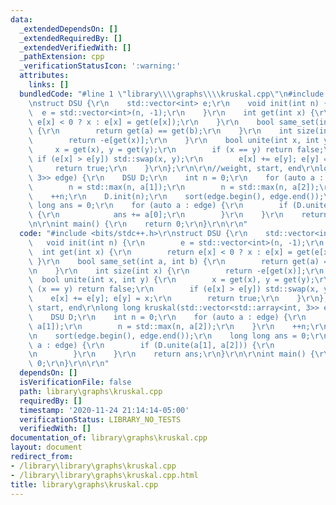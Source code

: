 ```yaml
---
data:
  _extendedDependsOn: []
  _extendedRequiredBy: []
  _extendedVerifiedWith: []
  _pathExtension: cpp
  _verificationStatusIcon: ':warning:'
  attributes:
    links: []
  bundledCode: "#line 1 \"library\\\\graphs\\\\kruskal.cpp\"\n#include <bits/stdc++.h>\r\
    \nstruct DSU {\r\n    std::vector<int> e;\r\n    void init(int n) {\r\n      \
    \  e = std::vector<int>(n, -1);\r\n    }\r\n    int get(int x) {\r\n        return\
    \ e[x] < 0 ? x : e[x] = get(e[x]);\r\n    }\r\n    bool same_set(int a, int b)\
    \ {\r\n        return get(a) == get(b);\r\n    }\r\n    int size(int x) {\r\n\
    \        return -e[get(x)];\r\n    }\r\n    bool unite(int x, int y) {\r\n   \
    \     x = get(x), y = get(y);\r\n        if (x == y) return false;\r\n       \
    \ if (e[x] > e[y]) std::swap(x, y);\r\n        e[x] += e[y]; e[y] = x;\r\n   \
    \     return true;\r\n    }\r\n};\r\n\r\n//weight, start, end\r\nlong long kruskal(std::vector<std::array<int,\
    \ 3>> edge) {\r\n    DSU D;\r\n    int n = 0;\r\n    for (auto a : edge) {\r\n\
    \        n = std::max(n, a[1]);\r\n        n = std::max(n, a[2]);\r\n    }\r\n\
    \    ++n;\r\n    D.init(n);\r\n    sort(edge.begin(), edge.end());\r\n    long\
    \ long ans = 0;\r\n    for (auto a : edge) {\r\n        if (D.unite(a[1], a[2]))\
    \ {\r\n            ans += a[0];\r\n        }\r\n    }\r\n    return ans;\r\n}\r\
    \n\r\nint main() {\r\n    return 0;\r\n}\r\n\r\n"
  code: "#include <bits/stdc++.h>\r\nstruct DSU {\r\n    std::vector<int> e;\r\n \
    \   void init(int n) {\r\n        e = std::vector<int>(n, -1);\r\n    }\r\n  \
    \  int get(int x) {\r\n        return e[x] < 0 ? x : e[x] = get(e[x]);\r\n   \
    \ }\r\n    bool same_set(int a, int b) {\r\n        return get(a) == get(b);\r\
    \n    }\r\n    int size(int x) {\r\n        return -e[get(x)];\r\n    }\r\n  \
    \  bool unite(int x, int y) {\r\n        x = get(x), y = get(y);\r\n        if\
    \ (x == y) return false;\r\n        if (e[x] > e[y]) std::swap(x, y);\r\n    \
    \    e[x] += e[y]; e[y] = x;\r\n        return true;\r\n    }\r\n};\r\n\r\n//weight,\
    \ start, end\r\nlong long kruskal(std::vector<std::array<int, 3>> edge) {\r\n\
    \    DSU D;\r\n    int n = 0;\r\n    for (auto a : edge) {\r\n        n = std::max(n,\
    \ a[1]);\r\n        n = std::max(n, a[2]);\r\n    }\r\n    ++n;\r\n    D.init(n);\r\
    \n    sort(edge.begin(), edge.end());\r\n    long long ans = 0;\r\n    for (auto\
    \ a : edge) {\r\n        if (D.unite(a[1], a[2])) {\r\n            ans += a[0];\r\
    \n        }\r\n    }\r\n    return ans;\r\n}\r\n\r\nint main() {\r\n    return\
    \ 0;\r\n}\r\n\r\n"
  dependsOn: []
  isVerificationFile: false
  path: library\graphs\kruskal.cpp
  requiredBy: []
  timestamp: '2020-11-24 21:14:14-05:00'
  verificationStatus: LIBRARY_NO_TESTS
  verifiedWith: []
documentation_of: library\graphs\kruskal.cpp
layout: document
redirect_from:
- /library\library\graphs\kruskal.cpp
- /library\library\graphs\kruskal.cpp.html
title: library\graphs\kruskal.cpp
---
```

